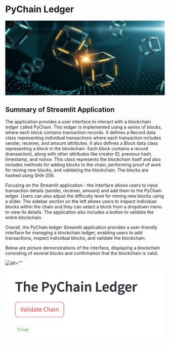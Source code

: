 # PyChain Ledger

![alt=""](Images/application-image.png)

## Summary of Streamlit Application

The application provides a user interface to interact with a blockchain ledger called PyChain. This ledger is implemented using a series of blocks, where each block contains transaction records. It defines a Record data class representing individual transactions where each transaction includes sender, receiver, and amount attributes. It also defines a Block data class representing a block in the blockchain. Each block contains a record (transaction), along with other attributes like creator ID, previous hash, timestamp, and nonce. This class represents the blockchain itself and also includes methods for adding blocks to the chain, performing proof of work for mining new blocks, and validating the blockchain. The blocks are hashed using SHA-256. 

Focusing on the Streamlit application - the interface allows users to input transaction details (sender, receiver, amount) and add them to the PyChain ledger. Users can also adjust the difficulty level for mining new blocks using a slider. The sidebar section on the left allows users to inspect individual blocks within the chain and they can select a block from a dropdown menu to view its details. The application also includes a button to validate the entire blockchain.

Overall, the PyChain ledger Streamlit application provides a user-friendly interface for managing a blockchain ledger, enabling users to add transactions, inspect individual blocks, and validate the blockchain.

Below are picture demonstrations of the interface, displaying a blockchain consisting of several blocks and confirmation that the blockchain is valid.

![alt=""](Images/Streamlit.png)


![alt=""](Images/Validate.png)